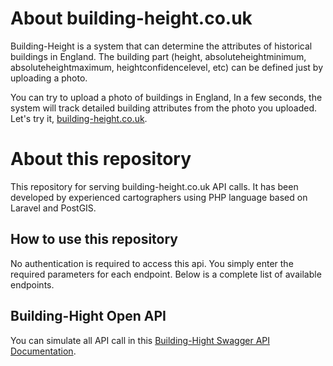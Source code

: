 # About building-height.co.uk

Building-Height is a system that can determine the attributes of historical buildings in England.
The building part (height, absoluteheightminimum, absoluteheightmaximum, heightconfidencelevel, etc) can be defined just by uploading a photo.

You can try to upload a photo of buildings in England, In a few seconds, the system will track detailed building attributes from the photo you uploaded. Let's try it, [building-height.co.uk](https://building-height.co.uk).

# About this repository

This repository for serving building-height.co.uk API calls. It has been developed by experienced cartographers using PHP language based on Laravel and PostGIS.


## How to use this repository

No authentication is required to access this api. You simply enter the required parameters for each endpoint. Below is a complete list of available endpoints.

## Building-Hight Open API

You can simulate all API call in this [Building-Hight Swagger API Documentation](https://api.buildingshistory.co.uk/api/documentation).


